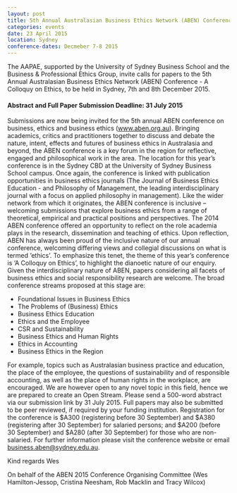 ```yaml
---
layout: post
title: 5th Annual Australasian Business Ethics Network (ABEN) Conference - A Colloquy on Ethics
categories: events
date: 23 April 2015
location: Sydney
conference-dates: Decmeber 7-8 2015
---
```


The AAPAE, supported by the University of Sydney Business School and the Business & Professional Ethics Group, invite calls for papers to the 5th Annual Australasian Business Ethics Network (ABEN) Conference - A Colloquy on Ethics, to be held in Sydney, 7th and 8th December 2015.

#### Abstract and Full Paper Submission Deadline: 31 July 2015

Submissions are now being invited for the 5th annual ABEN conference on business, ethics and business ethics (www.aben.org.au). Bringing academics, critics and practitioners together to discuss and debate the nature, intent, effects and futures of business ethics in Australasia and beyond, the ABEN conference is a key forum in the region for reflective, engaged and philosophical work in the area. The location for this year’s conference is in the Sydney CBD at the University of Sydney Business School campus. Once again, the conference is linked with publication opportunities in business ethics journals (The Journal of Business Ethics Education - and Philosophy of Management, the leading interdisciplinary journal with a focus on applied philosophy in management). Like the wider network from which it originates, the ABEN conference is inclusive – welcoming submissions that explore business ethics from a range of theoretical, empirical and practical positions and perspectives.
The 2014 ABEN conference offered an opportunity to reflect on the role academia plays in the research, dissemination and teaching of ethics. Upon reflection, ABEN has always been proud of the inclusive nature of our annual conference, welcoming differing views and collegial discussions on what is termed ‘ethics’. To emphasize this tenet, the theme of this year’s conference is ‘A Colloquy on Ethics’, to highlight the dianoetic nature of our enquiry. Given the interdisciplinary nature of ABEN, papers considering all facets of business ethics and social responsibility research are welcome. The broad conference streams proposed at this stage are:

* Foundational Issues in Business Ethics
* The Problems of (Business) Ethics
* Business Ethics Education
* Ethics and the Employee
* CSR and Sustainability
* Business Ethics and Human Rights
* Ethics in Accounting
* Business Ethics in the Region

For example, topics such as Australasian business practice and education, the place of the employee, the questions of sustainability and of responsible accounting, as well as the place of human rights in the workplace, are encouraged. We are however open to any novel topic in this field, hence we are prepared to create an Open Stream.
Please send a 500-word abstract via our submission link by 31 July 2015. Full papers may also be submitted to be peer reviewed, if required by your funding institution.
Registration for the conference is $A300 (registering before 30 September) and $A380 (registering after 30 September) for salaried persons; and $A200 (before 30 September) and $A280 (after 30 September) for those who are non-salaried. For further information please visit the conference website or email business.aben@sydney.edu.au.

Kind regards
Wes

On behalf of the ABEN 2015 Conference Organising Committee (Wes Hamilton-Jessop, Cristina Neesham, Rob Macklin and Tracy Wilcox)
